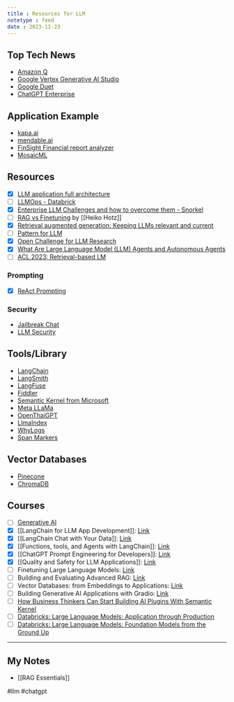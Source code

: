 ```yaml
---
title : Resources for LLM
notetype : feed
date : 2023-11-23
---
```

## Top Tech News
- [Amazon Q](https://aws.amazon.com/th/blogs/aws/introducing-amazon-q-a-new-generative-ai-powered-assistant-preview/)
- [Google Vertex Generative AI Studio](https://www.youtube.com/watch?v=-7nf5EJ2Fsc&ab_channel=GoogleCloudTech)
- [Google Duet](https://cloud.google.com/duet-ai?)
- [ChatGPT Enterprise](https://openai.com/enterprise)

## Application Example
- [kapa.ai](https://www.kapa.ai/)
- [mendable.ai](https://www.mendable.ai/)
- [FinSight Financial report analyzer](https://blog.llamaindex.ai/how-i-built-the-streamlit-llm-hackathon-winning-app-finsight-using-llamaindex-9dcf6c46d7a0)
- [MosaicML](https://www.mosaicml.com/customer-stories)

## Resources
- [x] [LLM application full architecture](https://a16z.com/emerging-architectures-for-llm-applications/)
- [ ] [LLMOps - Databrick](https://www.databricks.com/glossary/llmops)
- [x] [Enterprise LLM Challenges and how to overcome them - Snorkel](https://snorkel.ai/enterprise-llm-challenges-and-how-to-overcome-them/)
- [ ] [RAG vs Finetuning](https://towardsdatascience.com/rag-vs-finetuning-which-is-the-best-tool-to-boost-your-llm-application-94654b1eaba7) by [[Heiko Hotz]]
- [x] [Retrieval augmented generation: Keeping LLMs relevant and current](https://stackoverflow.blog/2023/10/18/retrieval-augmented-generation-keeping-llms-relevant-and-current)
- [ ] [Pattern for LLM](https://eugeneyan.com/writing/llm-patterns)
- [x] [Open Challenge for LLM Research](https://huyenchip.com/2023/08/16/llm-research-open-challenges.html)
- [x] [What Are Large Language Model (LLM) Agents and Autonomous Agents](https://promptengineering.org/what-are-large-language-model-llm-agents/)
- [ ] [ACL 2023: Retrieval-based LM](https://acl2023-retrieval-lm.github.io)

### Prompting
- [x] [ReAct Prompting](https://www.promptingguide.ai/techniques/react)

### Security
- [Jailbreak Chat](https://www.jailbreakchat.com/)
- [LLM Security](https://llmsecurity.net/)

## Tools/Library
- [LangChain](https://www.langchain.com/)
- [LangSmith](https://www.langchain.com/langsmith)
- [LangFuse](https://langfuse.com/)
- [Fiddler](https://www.fiddler.ai/)
- [Semantic Kernel from Microsoft](https://github.com/microsoft/semantic-kernel)
- [Meta LLaMa](https://ai.meta.com/llama/)
- [OpenThaiGPT](https://openthaigpt.aieat.or.th/)
- [LlmaIndex](https://www.llamaindex.ai/)
- [WhyLogs](https://github.com/whylabs/whylogs)
- [Span Markers](https://github.com/tomaarsen/SpanMarkerNER)

## Vector Databases
- [Pinecone](https://www.pinecone.io/learn/vector-database)
- [ChromaDB](https://www.trychroma.com/)

## Courses
- [ ] [Generative AI](https://www.coursera.org/learn/generative-ai-with-llms)
- [x] [[LangChain for LLM App Development]]: [Link](https://www.deeplearning.ai/short-courses/langchain-for-llm-application-development/)
- [x] [[LangChain Chat with Your Data]]: [Link](https://www.coursera.org/projects/langchain-chat-with-your-data-project)
- [x] [[Functions, tools, and Agents with LangChain]]: [Link](https://learn.deeplearning.ai/functions-tools-agents-langchain)
- [x] [[ChatGPT Prompt Engineering for Developers]]: [Link](https://learn.deeplearning.ai/chatgpt-prompt-eng)
- [x] [[Quality and Safety for LLM Applications]]: [Link](https://learn.deeplearning.ai/quality-safety-llm-applications)
- [ ] Finetuning Large Language Models: [Link](https://learn.deeplearning.ai/finetuning-large-language-models)
- [ ] Building and Evaluating Advanced RAG: [Link](https://learn.deeplearning.ai/building-evaluating-advanced-rag)
- [ ] Vector Databases: from Embeddings to Applications: [Link](https://www.deeplearning.ai/short-courses/vector-databases-embeddings-applications/)
- [ ] Building Generative AI Applications with Gradio: [Link](https://www.deeplearning.ai/short-courses/building-generative-ai-applications-with-gradio/)
- [ ] [How Business Thinkers Can Start Building AI Plugins With Semantic Kernel](https://learn.deeplearning.ai/microsoft-semantic-kernel)
- [ ] [Databricks: Large Language Models: Application through Production](https://www.edx.org/course/large-language-models-application-through-production)
- [ ] [Databricks: Large Language Models: Foundation Models from the Ground Up](https://www.edx.org/course/large-language-models-foundation-models-from-the-ground-up)

---
## My Notes
- [[RAG Essentials]]


#llm #chatgpt